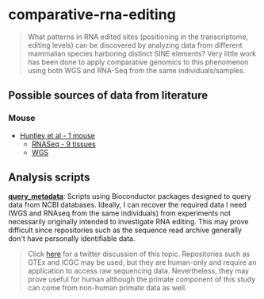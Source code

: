 # comparative-rna-editing

> What patterns in RNA edited sites (positioning in the transcriptome, editing levels) can be
> discovered by analyzing data from different mammalian species harboring distinct SINE elements?
> Very little work has been done to apply comparative genomics to this phenomenon
> using both WGS and RNA-Seq from the same individuals/samples.

## Possible sources of data from literature

### Mouse

- [Huntley et al - 1 mouse](http://www.ncbi.nlm.nih.gov/pmc/articles/PMC4714477/)
	* [RNASeq - 9 tissues](http://www.ncbi.nlm.nih.gov/geo/query/acc.cgi?acc=GSE74747)
	* [WGS](http://www.ebi.ac.uk/ena/data/view/ERP010840)

## Analysis scripts

[**query_metadata**](./query_metadata/query_metadata.md): Scripts using Bioconductor packages
designed to query data from NCBI databases. Ideally, I can recover the required data I need (WGS
and RNAseq from the same individuals) from experiments not necessarily originally intended to
investigate RNA editing. This may prove difficult since repositories such as the
sequence read archive generally don't have personally identifiable data.

> Click [here](https://twitter.com/saf6/status/760977581302804480) for a twitter
> discussion of this topic. Repositories such as GTEx and ICGC may be used,
> but they are human-only and require an application to access raw sequencing
> data. Nevertheless, they may prove useful for human although the primate component
> of this study can come from non-human primate data as well.
